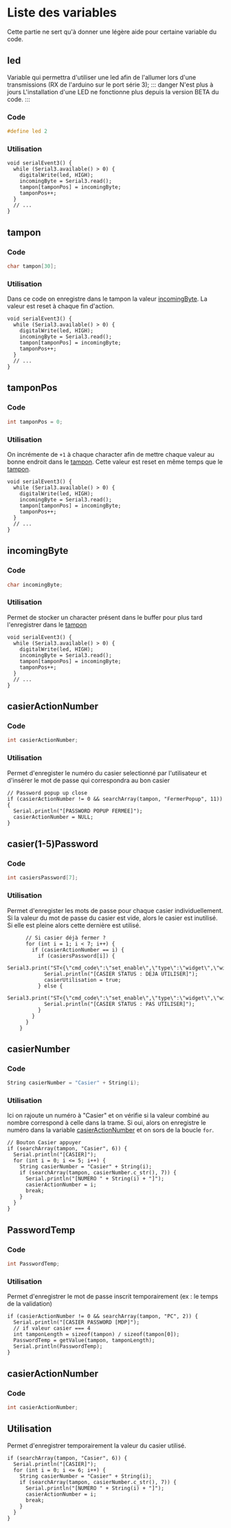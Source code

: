 # Liste des variables
Cette partie ne sert qu'à donner une légère aide pour certaine variable du code.

## led
Variable qui permettra d'utiliser une led afin de l'allumer lors d'une transmissions (RX de l'arduino sur le port série 3);
::: danger N'est plus à jours
L'installation d'une LED ne fonctionne plus depuis la version BETA du code.
:::

### Code
```c++
#define led 2
```
### Utilisation
```c++:line-numbers=1 {3}
void serialEvent3() {
  while (Serial3.available() > 0) {
    digitalWrite(led, HIGH);
    incomingByte = Serial3.read();
    tampon[tamponPos] = incomingByte;
    tamponPos++;
  }
  // ...
}
```
## tampon
### Code
```c++
char tampon[30];
```
### Utilisation
Dans ce code on enregistre dans le tampon la valeur [incomingByte](#incomingByte). La valeur est reset à chaque fin d'action.
```c++:line-numbers=1 {5}
void serialEvent3() {
  while (Serial3.available() > 0) {
    digitalWrite(led, HIGH);
    incomingByte = Serial3.read();
    tampon[tamponPos] = incomingByte;
    tamponPos++;
  }
  // ...
}
```

## tamponPos
### Code
```c++
int tamponPos = 0;
```
### Utilisation
On incrémente de ``+1`` à chaque character afin de mettre chaque valeur au bonne endroit dans le [tampon](#tampon). Cette valeur est reset en même temps que le [tampon](#tampon).
```c++:line-numbers=1 {6}
void serialEvent3() {
  while (Serial3.available() > 0) {
    digitalWrite(led, HIGH);
    incomingByte = Serial3.read();
    tampon[tamponPos] = incomingByte;
    tamponPos++;
  }
  // ...
}
```

## incomingByte
### Code
```c++
char incomingByte;
```

### Utilisation 
Permet de stocker un character présent dans le buffer pour plus tard l'enregistrer dans le [tampon](#tampon) 
```c++:line-numbers=1 {4}
void serialEvent3() {
  while (Serial3.available() > 0) {
    digitalWrite(led, HIGH);
    incomingByte = Serial3.read();
    tampon[tamponPos] = incomingByte;
    tamponPos++;
  }
  // ...
}
```
## casierActionNumber
### Code
```c++
int casierActionNumber;
```
### Utilisation
Permet d'enregister le numéro du casier selectionné par l'utilisateur et d'insérer le mot de passe qui correspondra au bon casier
```c++:line-numbers=1 {2}
// Password popup up close
if (casierActionNumber != 0 && searchArray(tampon, "FermerPopup", 11)) {
  Serial.println("[PASSWORD POPUP FERMEE]");
  casierActionNumber = NULL;
}
```
## casier(1-5)Password
### Code
```c++
int casiersPassword[7];
```

### Utilisation
Permet d'enregister les mots de passe pour chaque casier individuellement. Si la valeur du mot de passe du casier est vide, alors le casier  est inutilisé. Si elle est pleine alors cette dernière est utilisé.
```c++:line-numbers=1 {4}
      // Si casier déjà fermer ?
      for (int i = 1; i < 7; i++) {
        if (casierActionNumber == i) {
          if (casiersPassword[i]) {
            Serial3.print("ST<{\"cmd_code\":\"set_enable\",\"type\":\"widget\",\"widget\":\"IC\",\"enable\":false}>ET");
            Serial.println("[CASIER STATUS : DEJA UTILISER]");
            casierUtilisation = true;
          } else {
            Serial3.print("ST<{\"cmd_code\":\"set_enable\",\"type\":\"widget\",\"widget\":\"IC\",\"enable\":true}>ET");
            Serial.println("[CASIER STATUS : PAS UTILISER]");
          }
        }
      }
    }
```

## casierNumber
### Code
```c++
String casierNumber = "Casier" + String(i);
```

### Utilisation
Ici on rajoute un numéro à "Casier" et on vérifie si la valeur combiné au nombre correspond à celle dans la trame. Si oui, alors on enregistre le numéro dans la variable [casierActionNumber](#casieractionnumber) et on sors de la boucle ``for``.
```c++:line-numbers=1 {5,6}
// Bouton Casier appuyer
if (searchArray(tampon, "Casier", 6)) {
  Serial.println("[CASIER]");
  for (int i = 0; i <= 5; i++) {
    String casierNumber = "Casier" + String(i);
    if (searchArray(tampon, casierNumber.c_str(), 7)) {
      Serial.println("[NUMERO " + String(i) + "]");
      casierActionNumber = i;
      break;
    }
  }
}
```

## PasswordTemp
### Code
```c++
int PasswordTemp;
```

### Utilisation
Permet d'enregistrer le mot de passe inscrit temporairement (ex : le temps de la validation)
```c++:line-numbers=1 {5}
if (casierActionNumber != 0 && searchArray(tampon, "PC", 2)) {
  Serial.println("[CASIER PASSWORD [MDP]");
  // if valeur casier === 4
  int tamponLength = sizeof(tampon) / sizeof(tampon[0]);
  PasswordTemp = getValue(tampon, tamponLength);
  Serial.println(PasswordTemp);
}
```

## casierActionNumber
### Code
```c++
int casierActionNumber;
```
## Utilisation
Permet d'enregistrer temporairement la valeur du casier utilisé.
```c++:line-numbers=1 {7}
if (searchArray(tampon, "Casier", 6)) {
  Serial.println("[CASIER]");
  for (int i = 0; i <= 6; i++) {
    String casierNumber = "Casier" + String(i);
    if (searchArray(tampon, casierNumber.c_str(), 7)) {
      Serial.println("[NUMERO " + String(i) + "]");
      casierActionNumber = i;
      break;
    }
  }
}
``` 